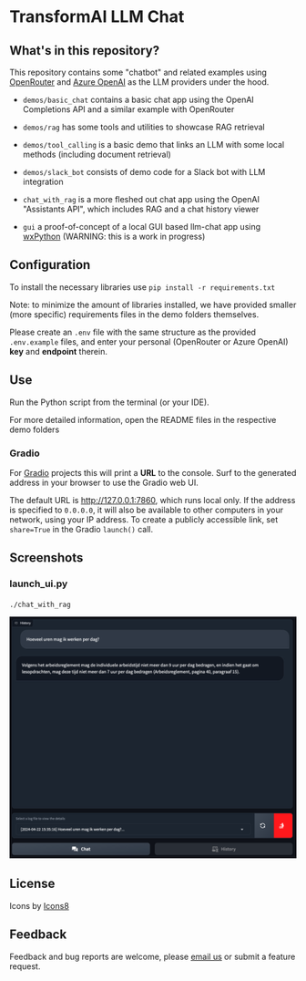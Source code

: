 # TransformAI LLM Chat

## What's in this repository?

This repository contains some "chatbot" and related examples using [OpenRouter](https://openrouter.ai/)
and [Azure OpenAI](https://oai.azure.com/) as the LLM providers under the hood.

- `demos/basic_chat` contains a basic chat app using the OpenAI Completions API and a similar example with OpenRouter

- `demos/rag` has some tools and utilities to showcase RAG retrieval

- `demos/tool_calling` is a basic demo that links an LLM with some local methods (including document retrieval)

- `demos/slack_bot` consists of demo code for a Slack bot with LLM integration

- `chat_with_rag` is a more fleshed out chat app using the OpenAI "Assistants API",
which includes RAG and a chat history viewer

- `gui` a proof-of-concept of a local GUI based llm-chat app using [wxPython](https://wxpython.org/index.html) 
(WARNING: this is a work in progress)

## Configuration

To install the necessary libraries use `pip install -r requirements.txt`

Note: to minimize the amount of libraries installed,
we have provided smaller (more specific) requirements files in the demo folders themselves.

Please create an `.env` file with the same structure as the provided `.env.example` files,
and enter your personal (OpenRouter or Azure OpenAI) **key** and **endpoint** therein.

## Use

Run the Python script from the terminal (or your IDE).

For more detailed information, open the README files in the respective demo folders

### Gradio

For [Gradio](https://www.gradio.app/guides/creating-a-chatbot-fast) projects this will print a **URL** to the console.
Surf to the generated address in your browser to use the Gradio web UI.

The default URL is http://127.0.0.1:7860, which runs local only.
If the address is specified to `0.0.0.0`,
it will also be available to other computers in your network, using your IP address.
To create a publicly accessible link, set `share=True` in the Gradio `launch()` call.

## Screenshots

### launch_ui.py

`./chat_with_rag`

![gradio-logviewer.png](assets/screenshots/gradio-logviewer.png)

## License

Icons by <a target="_blank" href="https://icons8.com">Icons8</a>

## Feedback

Feedback and bug reports are welcome, 
please [email us](mailto:servaas.tilkin@pxl.be) or submit a feature request. 
